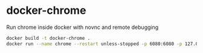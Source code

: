 # docker-chrome

Run chrome inside docker with novnc and remote debugging

```sh
docker build -t docker-chrome .
docker run --name chrome --restart unless-stopped -p 6080:6080 -p 127.0.0.1:9222:9222 docker-chrome
```